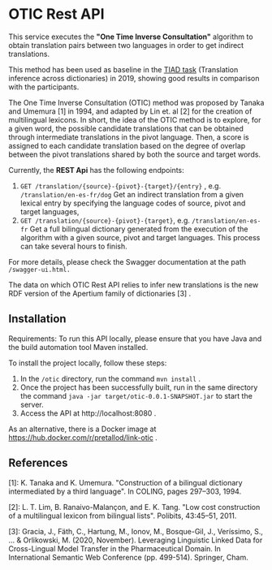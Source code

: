 # OTIC Rest API

This service executes the **"One Time Inverse Consultation"** algorithm to obtain translation pairs between two languages in order to get indirect translations.

This method has been used as baseline in the [TIAD task](http://tiad2019.unizar.es/) (Translation inference across dictionaries) in 2019, showing good results in comparison with the participants.

The One Time Inverse Consultation (OTIC) method was proposed by  Tanaka and Umemura [1] in 1994, and adapted by Lin et. al [2] for the  creation of multilingual lexicons. In short, the idea of the OTIC method  is to explore, for a given word, the possible candidate translations  that can be obtained through intermediate translations in the pivot  language. Then, a score is assigned to each candidate translation based on the degree of overlap between the pivot translations shared by both 
the source and target words.

Currently, the **REST Api** has the following endpoints:

1. `GET /translation/{source}-{pivot}-{target}/{entry}` , e.g. `/translation/en-es-fr/dog` Get an indirect translation from a given lexical entry by specifying the language codes of source, pivot and target languages, 
2. `GET /translation/{source}-{pivot}-{target}`, e.g. `/translation/en-es-fr` Get a full bilingual dictionary generated from the execution of the algorithm with a given source, pivot and target languages. This process can take several hours to finish. 

For more details, please check the Swagger documentation at the path `/swagger-ui.html.` 

The data on which OTIC Rest API relies to infer new translations is the new RDF version of the Apertium family of dictionaries [3] . 

## Installation 

Requirements: To run this API locally, please ensure that you have Java and the build automation tool Maven installed. 

To install the project locally, follow these steps: 

1. In the `/otic` directory, run the command `mvn install` . 
2. Once the project has been successfully built, run in the same directory the command `java -jar target/otic-0.0.1-SNAPSHOT.jar` to start the server.
3. Access the API at http://localhost:8080 . 

As an alternative, there is a Docker image at https://hub.docker.com/r/pretallod/link-otic . 

## References

[1]: K. Tanaka and K. Umemura. "Construction of a bilingual dictionary intermediated by a third language". In COLING, pages 297–303, 1994.

[2]: L. T. Lim, B. Ranaivo-Malançon, and E. K. Tang. "Low cost construction of a multilingual lexicon from bilingual lists". Polibits, 43:45–51, 2011. 

[3]: Gracia, J., Fäth, C., Hartung, M., Ionov, M., Bosque-Gil, J., Veríssimo, S., ... & Orlikowski, M. (2020, November). Leveraging Linguistic Linked Data for Cross-Lingual Model Transfer in the Pharmaceutical Domain. In International Semantic Web Conference (pp. 499-514). Springer, Cham.
